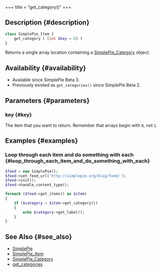 +++
title = "get_category()"
+++

## Description {#description}

```php
class SimplePie_Item {
    get_category ( [int $key = 0] )
}
```

Returns a single array location containing a [SimplePie_Category](@/wiki/reference/simplepie_category/_index.md) object.

## Availability {#availability}

- Available since SimplePie Beta 3.
- Previously existed as `get_categories()` since SimplePie Beta 2.

## Parameters {#parameters}

### key {#key}

The item that you want to return. Remember that arrays begin with `0`, not `1`.

## Examples {#examples}

### Loop through each item and do something with each {#loop_through_each_item_and_do_something_with_each}

```php
$feed = new SimplePie();
$feed->set_feed_url('http://simplepie.org/blog/feed/');
$feed->init();
$feed->handle_content_type();

foreach ($feed->get_items() as $item)
{
    if ($category = $item->get_category())
    {
        echo $category->get_label();
    }
}
```

## See Also {#see_also}

- [SimplePie](@/wiki/reference/simplepie/_index.md)
- [SimplePie_Item](@/wiki/reference/simplepie_item/_index.md)
- [SimplePie_Category](@/wiki/reference/simplepie_category/_index.md)
- <a href="@/wiki/reference/simplepie/get_categories.md" class="wikilink2">get_categories</a>
